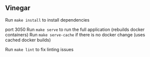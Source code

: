 ## Vinegar
Run `make install` to install dependencies

port 3050
Run `make serve` to run the full application (rebuilds docker containers)
Run `make serve-cache` if there is no docker change (uses cached docker builds)

Run `make lint` to fix linting issues
